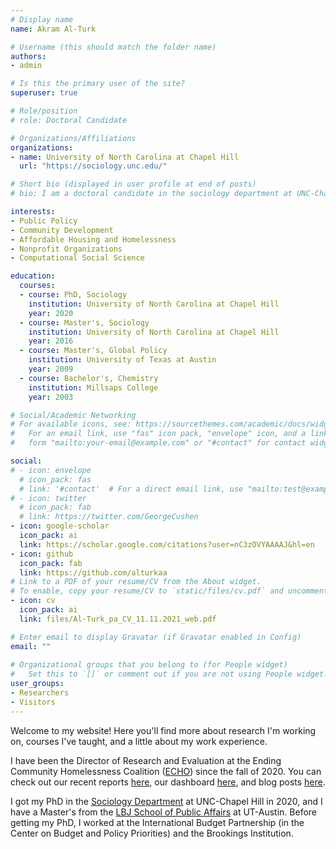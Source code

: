 ```yaml
---
# Display name
name: Akram Al-Turk

# Username (this should match the folder name)
authors:
- admin

# Is this the primary user of the site?
superuser: true

# Role/position
# role: Doctoral Candidate

# Organizations/Affiliations
organizations:
- name: University of North Carolina at Chapel Hill
  url: "https://sociology.unc.edu/"

# Short bio (displayed in user profile at end of posts)
# bio: I am a doctoral candidate in the sociology department at UNC-Chapel Hill.

interests:
- Public Policy
- Community Development
- Affordable Housing and Homelessness
- Nonprofit Organizations
- Computational Social Science

education:
  courses:
  - course: PhD, Sociology
    institution: University of North Carolina at Chapel Hill
    year: 2020
  - course: Master's, Sociology
    institution: University of North Carolina at Chapel Hill
    year: 2016
  - course: Master's, Global Policy
    institution: University of Texas at Austin
    year: 2009
  - course: Bachelor's, Chemistry
    institution: Millsaps College
    year: 2003

# Social/Academic Networking
# For available icons, see: https://sourcethemes.com/academic/docs/widgets/#icons
#   For an email link, use "fas" icon pack, "envelope" icon, and a link in the
#   form "mailto:your-email@example.com" or "#contact" for contact widget.

social:
# - icon: envelope
  # icon_pack: fas
  # link: '#contact'  # For a direct email link, use "mailto:test@example.org".
# - icon: twitter
  # icon_pack: fab
  # link: https://twitter.com/GeorgeCushen
- icon: google-scholar
  icon_pack: ai
  link: https://scholar.google.com/citations?user=nC3zOVYAAAAJ&hl=en
- icon: github
  icon_pack: fab
  link: https://github.com/alturkaa
# Link to a PDF of your resume/CV from the About widget.
# To enable, copy your resume/CV to `static/files/cv.pdf` and uncomment the lines below.  
- icon: cv
  icon_pack: ai
  link: files/Al-Turk_pa_CV_11.11.2021_web.pdf

# Enter email to display Gravatar (if Gravatar enabled in Config)
email: ""
  
# Organizational groups that you belong to (for People widget)
#   Set this to `[]` or comment out if you are not using People widget.  
user_groups:
- Researchers
- Visitors
---
```


Welcome to my website! Here you'll find more about research I'm working on, courses I've taught, and a little about my work experience. 

I have been the Director of Research and Evaluation at the Ending Community Homelessness Coalition ([ECHO](https://austinecho.org)) since the fall of 2020. You can check out our recent reports [here](https://www.austinecho.org/leading-system-change/data-and-reports/), our dashboard [here](https://www.austinecho.org/leading-system-change/performance-monitoring/), and blog posts [here](https://www.austinecho.org/blog/).

I got my PhD in the [Sociology Department](https://sociology.unc.edu/) at UNC-Chapel Hill in 2020, and I have a Master's from the [LBJ School of Public Affairs](https://lbj.utexas.edu/) at UT-Austin. Before getting my PhD, I worked at the International Budget Partnership (in the Center on Budget and Policy Priorities) and the Brookings Institution.

